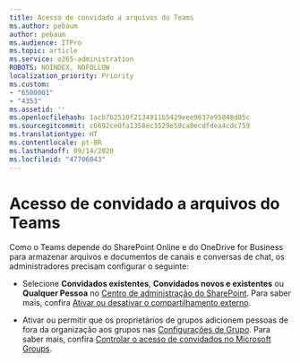 ```yaml
---
title: Acesso de convidado a arquivos do Teams
ms.author: pebaum
author: pebaum
ms.audience: ITPro
ms.topic: article
ms.service: o365-administration
ROBOTS: NOINDEX, NOFOLLOW
localization_priority: Priority
ms.custom:
- "6500001"
- "4353"
ms.assetid: ''
ms.openlocfilehash: 1acb7b2510f2134911b5429eee9637e95848d05c
ms.sourcegitcommit: c6692ce0fa1358ec3529e59ca0ecdfdea4cdc759
ms.translationtype: HT
ms.contentlocale: pt-BR
ms.lasthandoff: 09/14/2020
ms.locfileid: "47706043"
---
```

# <a name="guest-access-to-teams-files"></a>Acesso de convidado a arquivos do Teams

Como o Teams depende do SharePoint Online e do OneDrive for Business para armazenar arquivos e documentos de canais e conversas de chat, os administradores precisam configurar o seguinte:

- Selecione **Convidados existentes**, **Convidados novos e existentes** ou **Qualquer Pessoa** no [Centro de administração do SharePoint](https://admin.microsoft.com/sharepoint?page=sharing&modern=true). Para saber mais, confira [Ativar ou desativar o compartilhamento externo](https://docs.microsoft.com/sharepoint/turn-external-sharing-on-or-off).

- Ativar ou permitir que os proprietários de grupos adicionem pessoas de fora da organização aos grupos nas [Configurações de Grupo](https://admin.microsoft.com/Adminportal/Home?source=applauncher#/SettingsMultiPivot/:/Settings/L1/O365Groups). Para saber mais, confira [Controlar o acesso de convidados no Microsoft Groups](https://docs.microsoft.com/microsoftteams/teams-dependencies#control-guest-access-in-office-365-groups).
